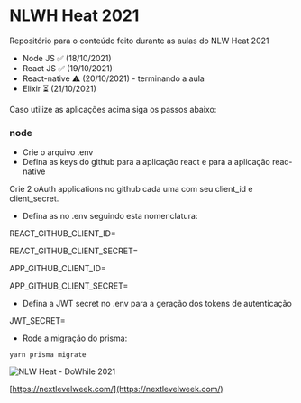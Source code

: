 # NLWH Heat 2021
Repositório para o conteúdo feito durante as aulas do NLW Heat 2021

- Node JS ✅ (18/10/2021)
- React JS ✅ (19/10/2021)
- React-native ⚠️ (20/10/2021) - terminando a aula
- Elixir ⏳ (21/10/2021)

Caso utilize as aplicações acima siga os passos abaixo:
### node
- Crie o arquivo .env
- Defina as keys do github para a aplicação react e para a aplicação reac-native

Crie 2 oAuth applications no github cada uma com seu client_id e client_secret.

- Defina as no .env seguindo esta nomenclatura:

REACT_GITHUB_CLIENT_ID=

REACT_GITHUB_CLIENT_SECRET=

APP_GITHUB_CLIENT_ID=

APP_GITHUB_CLIENT_SECRET=

- Defina a JWT secret no .env para a geração dos tokens de autenticação

JWT_SECRET=
- Rode a migração do prisma:
```
yarn prisma migrate
```

![NLW Heat - DoWhile 2021](https://efficient-sloth-d85.notion.site/image/https%3A%2F%2Fs3-us-west-2.amazonaws.com%2Fsecure.notion-static.com%2F9258cd63-f508-43ac-aa9c-45f5acec420d%2FUntitled.png?table=block&id=5ee46b5d-2bfb-45a9-875b-c7eff7b92f84&spaceId=08f749ff-d06d-49a8-a488-9846e081b224&width=2000&userId=&cache=v2)

[https://nextlevelweek.com/](https://nextlevelweek.com/)

